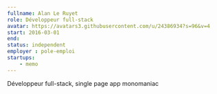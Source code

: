 ```yaml
---
fullname: Alan Le Ruyet
role: Développeur full-stack
avatar: https://avatars3.githubusercontent.com/u/24386934?s=96&v=4
start: 2016-03-01
end:
status: independent
employer : pole-emploi
startups:
    - memo
---
```


Développeur full-stack, single page app monomaniac
